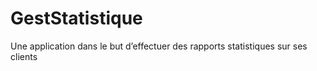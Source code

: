 # GestStatistique
Une application dans le but d’effectuer des rapports statistiques sur ses clients
